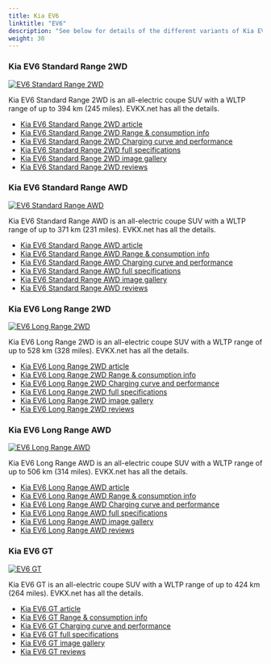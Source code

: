```yaml
---
title: Kia EV6
linktitle: "EV6"
description: "See below for details of the different variants of Kia EV6"
weight: 30
---
```

### Kia EV6 Standard Range 2WD

<a href="/models/kia/ev6/ev6_standard_range_2wd/"><img src="https://media.evkx.net/multimedia/models/kia/ev6/ev6_standard_range_2wd/main_1_st.jpg" class="img-fluid" alt="EV6 Standard Range 2WD" ></a>

Kia EV6 Standard Range 2WD is an all-electric coupe SUV with a WLTP range of up to 394 km (245 miles). EVKX.net has all the details. 

- [Kia EV6 Standard Range 2WD article](/models/kia/ev6/ev6_standard_range_2wd/)
- [Kia EV6 Standard Range 2WD Range & consumption info](/models/kia/ev6/ev6_standard_range_2wd/rangeandconsumption)
- [Kia EV6 Standard Range 2WD Charging curve and performance](/models/kia/ev6/ev6_standard_range_2wd/chargingcurve)
- [Kia EV6 Standard Range 2WD full specifications](/models/kia/ev6/ev6_standard_range_2wd/specifications)
- [Kia EV6 Standard Range 2WD image gallery](/models/kia/ev6/ev6_standard_range_2wd/gallery)
- [Kia EV6 Standard Range 2WD reviews](/models/kia/ev6/ev6_standard_range_2wd/reviews)

### Kia EV6 Standard Range AWD

<a href="/models/kia/ev6/ev6_standard_range_awd/"><img src="https://media.evkx.net/multimedia/models/kia/ev6/ev6_standard_range_awd/main_1_st.jpg" class="img-fluid" alt="EV6 Standard Range AWD" ></a>

Kia EV6 Standard Range AWD is an all-electric coupe SUV with a WLTP range of up to 371 km (231 miles). EVKX.net has all the details. 

- [Kia EV6 Standard Range AWD article](/models/kia/ev6/ev6_standard_range_awd/)
- [Kia EV6 Standard Range AWD Range & consumption info](/models/kia/ev6/ev6_standard_range_awd/rangeandconsumption)
- [Kia EV6 Standard Range AWD Charging curve and performance](/models/kia/ev6/ev6_standard_range_awd/chargingcurve)
- [Kia EV6 Standard Range AWD full specifications](/models/kia/ev6/ev6_standard_range_awd/specifications)
- [Kia EV6 Standard Range AWD image gallery](/models/kia/ev6/ev6_standard_range_awd/gallery)
- [Kia EV6 Standard Range AWD reviews](/models/kia/ev6/ev6_standard_range_awd/reviews)

### Kia EV6 Long Range 2WD

<a href="/models/kia/ev6/ev6_long_range_2wd/"><img src="https://media.evkx.net/multimedia/models/kia/ev6/ev6_long_range_2wd/main_1_st.jpg" class="img-fluid" alt="EV6 Long Range 2WD" ></a>

Kia EV6 Long Range 2WD is an all-electric coupe SUV with a WLTP range of up to 528 km (328 miles). EVKX.net has all the details. 

- [Kia EV6 Long Range 2WD article](/models/kia/ev6/ev6_long_range_2wd/)
- [Kia EV6 Long Range 2WD Range & consumption info](/models/kia/ev6/ev6_long_range_2wd/rangeandconsumption)
- [Kia EV6 Long Range 2WD Charging curve and performance](/models/kia/ev6/ev6_long_range_2wd/chargingcurve)
- [Kia EV6 Long Range 2WD full specifications](/models/kia/ev6/ev6_long_range_2wd/specifications)
- [Kia EV6 Long Range 2WD image gallery](/models/kia/ev6/ev6_long_range_2wd/gallery)
- [Kia EV6 Long Range 2WD reviews](/models/kia/ev6/ev6_long_range_2wd/reviews)

### Kia EV6 Long Range AWD

<a href="/models/kia/ev6/ev6_long_range_awd/"><img src="https://media.evkx.net/multimedia/models/kia/ev6/ev6_long_range_awd/main_1_st.jpg" class="img-fluid" alt="EV6 Long Range AWD" ></a>

Kia EV6 Long Range AWD is an all-electric coupe SUV with a WLTP range of up to 506 km (314 miles). EVKX.net has all the details. 

- [Kia EV6 Long Range AWD article](/models/kia/ev6/ev6_long_range_awd/)
- [Kia EV6 Long Range AWD Range & consumption info](/models/kia/ev6/ev6_long_range_awd/rangeandconsumption)
- [Kia EV6 Long Range AWD Charging curve and performance](/models/kia/ev6/ev6_long_range_awd/chargingcurve)
- [Kia EV6 Long Range AWD full specifications](/models/kia/ev6/ev6_long_range_awd/specifications)
- [Kia EV6 Long Range AWD image gallery](/models/kia/ev6/ev6_long_range_awd/gallery)
- [Kia EV6 Long Range AWD reviews](/models/kia/ev6/ev6_long_range_awd/reviews)

### Kia EV6 GT

<a href="/models/kia/ev6/ev6_gt/"><img src="https://media.evkx.net/multimedia/models/kia/ev6/ev6_gt/main_1_st.jpg" class="img-fluid" alt="EV6 GT" ></a>

Kia EV6 GT is an all-electric coupe SUV with a WLTP range of up to 424 km (264 miles). EVKX.net has all the details. 

- [Kia EV6 GT article](/models/kia/ev6/ev6_gt/)
- [Kia EV6 GT Range & consumption info](/models/kia/ev6/ev6_gt/rangeandconsumption)
- [Kia EV6 GT Charging curve and performance](/models/kia/ev6/ev6_gt/chargingcurve)
- [Kia EV6 GT full specifications](/models/kia/ev6/ev6_gt/specifications)
- [Kia EV6 GT image gallery](/models/kia/ev6/ev6_gt/gallery)
- [Kia EV6 GT reviews](/models/kia/ev6/ev6_gt/reviews)


